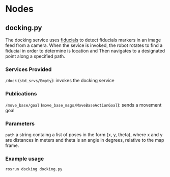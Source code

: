 

# Nodes

## docking.py

The docking service uses [fiducials](http://wiki.ros.org/fiducials)
to detect fiducials markers in an image feed from a camera. When the sevice
 is invoked, the robot rotates to find a fiducial in order to determine is
 location and Then navigates to a designated point along a specified path.

### Services Provided

`/dock` (`std_srvs/Empty`): invokes the docking service


### Publications

`/move_base/goal` (`move_base_msgs/MoveBaseActionGoal`): sends a movement goal

### Parameters

`path` a string containg a list of poses in the form (x, y, theta), where
 x and y are distances in meters and theta is an angle in degrees, relative
 to the map frame.

### Example usage

    rosrun docking docking.py

